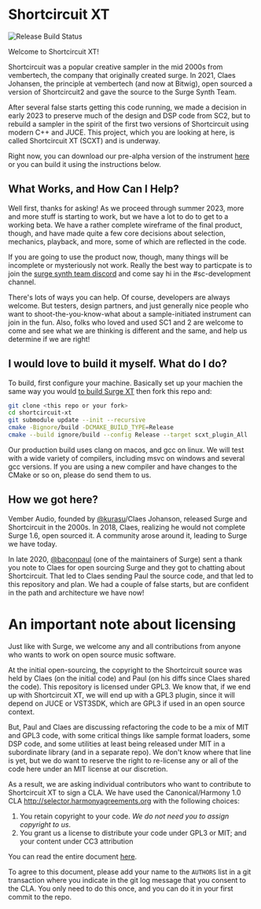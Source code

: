 # Shortcircuit XT

![Release Build Status](https://github.com/surge-synthesizer/shortcircuit-xt/actions/workflows/build-release.yml/badge.svg)

Welcome to Shortcircuit XT!

Shortcircuit was a popular creative sampler in the mid 2000s from vembertech, the
company that originally created surge. In 2021, Claes Johansen, the principle
at vembertech (and now at Bitwig), open sourced a version of Shortcircuit2
and gave the source to the Surge Synth Team.

After several false starts getting this code running, we made a decision in
early 2023 to preserve much of the design and DSP code from SC2, but to
rebuild a sampler in the spirit of the first two versions of Shortcircuit using
modern C++ and JUCE. This project, which you are looking at here, is called
Shortcircuit XT (SCXT) and is underway.

Right now, you can download our pre-alpha version of the
instrument [here](https://github.com/surge-synthesizer/shortcircuit-xt/releases/tag/Nightly)
or you can build it using the instructions below.

## What Works, and How Can I Help?

Well first, thanks for asking! As we proceed through summer 2023, more and more
stuff is starting to work, but we have a lot to do to get to a working beta.
We have a rather complete wireframe of the final product, though, and have made
quite a few core decisions about selection, mechanics, playback, and more, some of which
are reflected in the code.

If you are going to use the product now, though, many things will be incomplete or
mysteriously not work. Really the best way to particpate is to join the [surge synth team
discord](https://raw.githubusercontent.com/surge-synthesizer/surge-synthesizer.github.io/master/_includes/discord_invite_link)
and come say hi in the #sc-development channel.

There's lots of ways you can help. Of course, developers are always welcome. But testers,
design partners, and just generally nice people who want to shoot-the-you-know-what about
a sample-initiated instrument can join in the fun. Also, folks who loved and used SC1 and 2
are welcome to come and see what we are thinking is different and the same, and help us
determine if we are right!

## I would love to build it myself. What do I do?

To build, first configure your machine. Basically set up your machien the same way you would
[to build Surge XT](https://github.com/surge-synthesizer/surge#setting-up-for-your-os) then
fork this repo and:

```bash
git clone <this repo or your fork>
cd shortcircuit-xt
git submodule update --init --recursive
cmake -Bignore/build -DCMAKE_BUILD_TYPE=Release
cmake --build ignore/build --config Release --target scxt_plugin_All
```

Our production build uses clang on macos, and gcc on linux. We
will test with a wide variety of compilers, including msvc on windows and several gcc versions.
If you are using a new compiler and have changes to the CMake or so on, please
do send them to us.

## How we got here?

Vember Audio, founded by [@kurasu](https://github.com/kurasu)/Claes Johanson, released Surge and Shortcircuit in the
2000s. In 2018, Claes, realizing he would not complete Surge 1.6, open sourced it. A community arose around it, leading
to Surge we have today.

In late 2020, [@baconpaul](https://github.com/baconpaul) (one of the maintainers of Surge) sent a thank you note to
Claes for open sourcing Surge and they got to chatting about Shortcircuit. That led to Claes sending Paul the source
code, and that led to this repository and plan. We had a couple of false starts, but are
confident in the path and architecture we have now!

# An important note about licensing

Just like with Surge, we welcome any and all contributions from anyone who wants to work on open source music software.

At the initial open-sourcing, the copyright to the Shortcircuit source was held by Claes (on the initial code) and
Paul (on his diffs since Claes shared the code). This repository is licensed under GPL3. We know that, if we end up with
Shortcircuit XT, we will end up with a GPL3 plugin, since it will depend on JUCE or VST3SDK, which are GPL3 if used in
an open source context.

But, Paul and Claes are discussing refactoring the code to be a mix of MIT and GPL3 code, with some critical things like
sample format loaders, some DSP code, and some utilities at least being released under MIT in a subordinate library (and
in a separate repo). We don't know where that line is yet, but we do want to reserve the right to re-license any or all
of the code here under an MIT license at our discretion.

As a result, we are asking individual contributors who want to contribute to Shortcircuit XT to sign a CLA. We have used
the Canonical/Harmony 1.0 CLA http://selector.harmonyagreements.org with the following choices:

1. You retain copyright to your code. *We do not need you to assign copyright to us*.
2. You grant us a license to distribute your code under GPL3 or MIT; and your content under CC3 attribution

You can read the entire document [here](doc/ShortcircuitXT-Individual-CLA.pdf).

To agree to this document, please add your name to the `AUTHORS` list in a git transaction where you indicate in the git
log message that you consent to the CLA. You only need to do this once, and you can do it in your first commit to the
repo.

